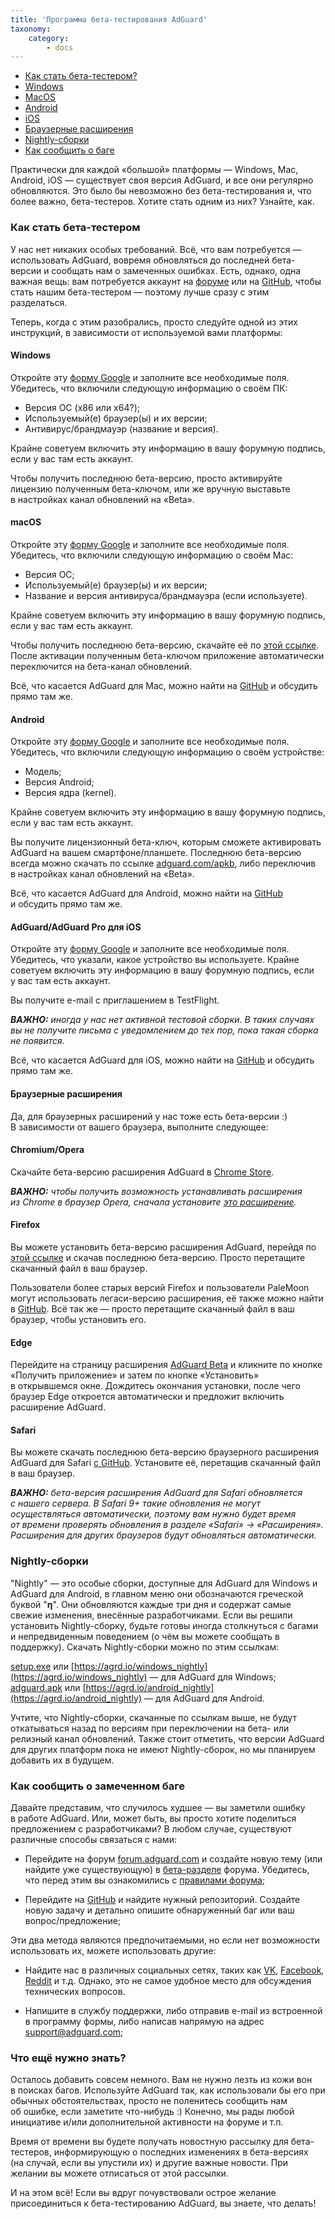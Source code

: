 ```yaml
---
title: 'Программа бета-тестирования AdGuard'
taxonomy:
    category:
        - docs
---
```


* [Как стать бета-тестером?](#intro)
* [Windows](#windows)
* [MacOS](#macos)
* [Android](#android)
* [iOS](#ios)
* [Браузерные расширения](#extensions)
* [Nightly-сборки](#nightly)
* [Как сообщить о баге](#report-a-bug)

Практически для каждой &laquo;большой&raquo; платформы&nbsp;&mdash; Windows, Mac, Android, iOS&nbsp;&mdash; существует своя версия AdGuard, и&nbsp;все они регулярно обновляются. Это было&nbsp;бы невозможно без бета-тестирования и, что более важно, бета-тестеров. Хотите стать одним из&nbsp;них? Узнайте, как.<!--more-->

<a name="intro"></a>

### Как стать бета-тестером

У&nbsp;нас нет никаких особых требований. Всё, что вам потребуется&nbsp;&mdash; использовать AdGuard, вовремя обновляться до&nbsp;последней бета-версии и&nbsp;сообщать нам о&nbsp;замеченных ошибках. Есть, однако, одна важная вещь: вам потребуется аккаунт&nbsp;на [форуме](https://forum.adguard.com/index.php) или&nbsp;на [GitHub](https://github.com/), чтобы стать нашим бета-тестером&nbsp;&mdash; поэтому лучше сразу с&nbsp;этим разделаться.

Теперь, когда с&nbsp;этим разобрались, просто следуйте одной из&nbsp;этих инструкций, в&nbsp;зависимости от&nbsp;используемой вами платформы:

<a name="windows"></a>

#### Windows

Откройте эту [форму Google](https://docs.google.com/forms/d/e/1FAIpQLSchAxDWHG44I2qZNF-B2uenvdtfQMYleyyOaPCbvebVoCJOuw/viewform) и&nbsp;заполните все необходимые поля. Убедитесь, что включили следующую информацию о&nbsp;своём ПК:

* Версия&nbsp;ОС (x86&nbsp;или x64?);
* Используемый(е) браузер(ы) и&nbsp;их&nbsp;версии;
* Антивирус/брандмауэр (название и&nbsp;версия). 

Крайне советуем включить эту информацию в&nbsp;вашу форумную подпись, если у&nbsp;вас там есть аккаунт.

Чтобы получить последнюю бета-версию, просто активируйте лицензию полученным бета-ключом, или&nbsp;же вручную выставьте в&nbsp;настройках канал обновлений на&nbsp;&laquo;Beta&raquo;.


<a name="macos"></a>

#### macOS

Откройте эту [форму Google](https://docs.google.com/forms/d/e/1FAIpQLSchAxDWHG44I2qZNF-B2uenvdtfQMYleyyOaPCbvebVoCJOuw/viewform) и&nbsp;заполните все необходимые поля. Убедитесь, что включили следующую информацию о&nbsp;своём Mac:

* Версия ОС;
* Используемый(е) браузер(ы) и&nbsp;их&nbsp;версии;
* Название и&nbsp;версия антивируса/брандмауэра (если используете). 

Крайне советуем включить эту информацию в&nbsp;вашу форумную подпись, если у&nbsp;вас там есть аккаунт.

Чтобы получить последнюю бета-версию, скачайте её&nbsp;по [этой ссылке](https://static.adguard.com/mac/Adguard.beta.dmg). После активации полученным бета-ключом приложение автоматически переключится на&nbsp;бета-канал обновлений.

Всё, что касается AdGuard для Mac, можно найти&nbsp;на [GitHub](https://github.com/AdguardTeam/AdguardForMac) и&nbsp;обсудить прямо там&nbsp;же.

<a name="android"></a>

#### Android

Откройте эту [форму Google](https://docs.google.com/forms/d/e/1FAIpQLSchAxDWHG44I2qZNF-B2uenvdtfQMYleyyOaPCbvebVoCJOuw/viewform) и&nbsp;заполните все необходимые поля. Убедитесь, что включили следующую информацию о&nbsp;своём устройстве:

* Модель;
* Версия Android;
* Версия ядра (kernel). 

Крайне советуем включить эту информацию в&nbsp;вашу форумную подпись, если у&nbsp;вас там есть аккаунт.

Вы&nbsp;получите лицензионный бета-ключ, которым сможете активировать AdGuard на&nbsp;вашем смартфоне/планшете. Последнюю бета-версию всегда можно скачать по&nbsp;ссылке [adguard.com/apkb](https://adguard.com/apkb), либо переключив в&nbsp;настройках канал обновлений на&nbsp;&laquo;Beta&raquo;.

Всё, что касается AdGuard для Android, можно найти&nbsp;на [GitHub](https://github.com/AdguardTeam/AdguardForAndroid) и&nbsp;обсудить прямо там&nbsp;же.

<a name="ios"></a>

#### AdGuard/AdGuard Pro для iOS

Откройте эту [форму Google](https://docs.google.com/forms/d/e/1FAIpQLSchAxDWHG44I2qZNF-B2uenvdtfQMYleyyOaPCbvebVoCJOuw/viewform) и&nbsp;заполните все необходимые поля. Убедитесь, что указали, какое устройство вы&nbsp;используете. Крайне советуем включить эту информацию в&nbsp;вашу форумную подпись, если у&nbsp;вас там есть аккаунт.

Вы&nbsp;получите e-mail с&nbsp;приглашением в&nbsp;TestFlight.

***ВАЖНО:*** *иногда у&nbsp;нас нет активной тестовой сборки. В&nbsp;таких случаях вы&nbsp;не&nbsp;получите письма с&nbsp;уведомлением до&nbsp;тех пор, пока такая сборка не&nbsp;появится.*

Всё, что касается AdGuard для iOS, можно найти&nbsp;на [GitHub](https://github.com/AdguardTeam/AdguardForios) и&nbsp;обсудить прямо там&nbsp;же.

<a name="extensions"></a>

#### Браузерные расширения

Да, для браузерных расширений у&nbsp;нас тоже есть бета-версии :) В&nbsp;зависимости от&nbsp;вашего браузера, выполните следующее:

#### Chromium/Opera

Скачайте бета-версию расширения AdGuard&nbsp;в [Chrome Store](https://chrome.google.com/webstore/detail/adguard-adblocker-beta/gfggjaccafhcbfogfkogggoepomehbjl).

***ВАЖНО:*** *чтобы получить возможность устанавливать расширения из&nbsp;Chrome в&nbsp;браузер Opera, сначала установите [это расширение](https://addons.opera.com/en/extensions/details/download-chrome-extension-9/).*

#### Firefox

Вы&nbsp;можете установить бета-версию расширения AdGuard, перейдя&nbsp;по [этой ссылке](https://github.com/AdguardTeam/AdguardBrowserExtension/releases/) и скачав последнюю бета-версию. Просто перетащите скачанный файл в&nbsp;ваш браузер.

Пользователи более старых версий Firefox и&nbsp;пользователи PaleMoon могут использовать легаси-версию расширения, её также можно найти в [GitHub](https://github.com/AdguardTeam/AdguardBrowserExtension/releases/). Всё так&nbsp;же&nbsp;&mdash; просто перетащите скачанный файл в&nbsp;ваш браузер, чтобы установить его.

#### Edge

Перейдите на&nbsp;страницу расширения [AdGuard Beta](https://www.microsoft.com/store/p/adguard-adblocker-beta/9ndmfr4cv25m) и&nbsp;кликните по&nbsp;кнопке &laquo;Получить приложение&raquo; и&nbsp;затем по&nbsp;кнопке &laquo;Установить&raquo; в&nbsp;открывшемся окне. Дождитесь окончания установки, после чего браузер Edge откроется автоматически и&nbsp;предложит включить расширение AdGuard.

#### Safari

Вы&nbsp;можете скачать последнюю бета-версию браузерного расширения AdGuard для Safari [с GitHub](https://github.com/AdguardTeam/AdguardBrowserExtension/releases). Установите&nbsp;её, перетащив скачанный файл в&nbsp;ваш браузер.

***ВАЖНО:*** *бета-версия расширения AdGuard для Safari обновляется с&nbsp;нашего сервера. В&nbsp;Safari 9+&nbsp;такие обновления не&nbsp;могут осуществляться автоматически, поэтому вам нужно будет время от&nbsp;времени проверять обновления в&nbsp;разделе &laquo;Safari&raquo; -&gt; &laquo;Расширения&raquo;. Расширения для других браузеров будут обновляться автоматически.*

<a name="nightly"></a>

### Nightly-сборки

"Nightly" — это особые сборки, доступные для AdGuard для Windows и AdGuard для Android, в главном меню они обозначаются греческой буквой "**η**". Они обновляются каждые три дня и содержат самые свежие изменения, внесённые разработчиками. Если вы решили установить Nightly-сборку, будьте готовы иногда столкнуться с багами и непредвиденным поведением (о чём вы можете сообщать в поддержку). Скачать Nightly-сборки можно по этим ссылкам:

[setup.exe](https://static.adguard.com/windows/nightly/setup.exe) или [https://agrd.io/windows_nightly](https://agrd.io/windows_nightly) — для AdGuard для Windows;
[adguard.apk](https://static.adguard.com/android/nightly/adguard.apk) или [https://agrd.io/android_nightly](https://agrd.io/android_nightly) — для AdGuard для Android.

Учтите, что Nightly-сборки, скачанные по ссылкам выше, не будут откатываться назад по версиям при переключении на бета- или релизный канал обновлений. Также стоит отметить, что версии AdGuard для других платформ пока не имеют Nightly-сборок, но мы планируем добавить их в будущем.

<a name="report-a-bug"></a>

### Как сообщить о&nbsp;замеченном баге

Давайте представим, что случилось худшее&nbsp;&mdash; вы&nbsp;заметили ошибку в&nbsp;работе AdGuard. Или, может быть, вы&nbsp;просто хотите поделиться предложением с&nbsp;разработчиками? В&nbsp;любом случае, существуют различные способы связаться с&nbsp;нами: 

* Перейдите на форум [forum.adguard.com](forum.adguard.com) и&nbsp;создайте новую тему (или найдите уже существующую) в&nbsp;[бета-разделе](https://forum.adguard.com/index.php?categories/4/) форума. Убедитесь, что перед этим вы&nbsp;ознакомились&nbsp;с [правилами форума](https://forum.adguard.com/index.php?threads/14858/);

* Перейдите&nbsp;на [GitHub](https://github.com/AdguardTeam/) и&nbsp;найдите нужный репозиторий. Создайте новую задачу и&nbsp;детально опишите обнаруженный баг или ваш вопрос/предложение;

Эти два метода являются предпочитаемыми, но&nbsp;если нет возможности использовать&nbsp;их, можете использовать другие:

* Найдите нас в&nbsp;различных социальных сетях, таких как [VK](https://vk.com/adguard), [Facebook](https://www.facebook.com/AdguardRu/), [Reddit](https://reddit.com/adguard/) и&nbsp;т.д. Однако, это не&nbsp;самое удобное место для обсуждения технических вопросов.

* Напишите в&nbsp;службу поддержки, либо отправив e-mail из&nbsp;встроенной в&nbsp;программу формы, либо написав напрямую на&nbsp;адрес [support@adguard.com](mailto:support@adguard.com);

### Что ещё нужно знать?

Осталось добавить совсем немного. Вам не&nbsp;нужно лезть из&nbsp;кожи вон в&nbsp;поисках багов. Используйте AdGuard так, как использовали&nbsp;бы его при обычных обстоятельствах, просто не&nbsp;поленитесь сообщить нам об&nbsp;ошибке, если заметите что-нибудь :) Конечно, мы&nbsp;рады любой инициативе и/или дополнительной активности на&nbsp;форуме и&nbsp;т.п.

Время от&nbsp;времени вы&nbsp;будете получать новостную рассылку для бета-тестеров, информирующую о&nbsp;последних изменениях в&nbsp;бета-версиях (на&nbsp;случай, если вы&nbsp;упустили&nbsp;их) и&nbsp;другие важные новости. При желании вы&nbsp;можете отписаться от&nbsp;этой рассылки.

И&nbsp;на&nbsp;этом всё! Если вы&nbsp;вдруг почувствовали острое желание присоединиться к&nbsp;бета-тестированию AdGuard, вы&nbsp;знаете, что делать!
